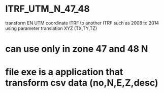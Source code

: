 # ITRF_UTM_N_47_48
transform EN UTM coordinate ITRF to another ITRF such as 2008 to 2014 
using parameter translation XYZ (TX,TY,TZ)
# can use only in zone 47 and 48 N
# file exe is a application that transform csv data (no,N,E,Z,desc)
